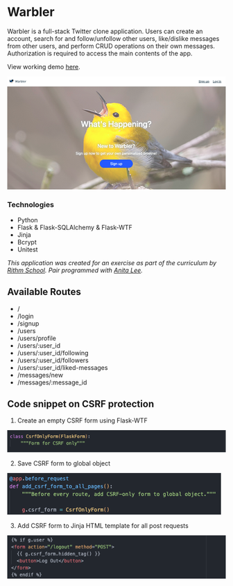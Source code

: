 

# Warbler

Warbler is a full-stack Twitter clone application. Users can create an account, search for and follow/unfollow other users, like/dislike messages from other users, and perform CRUD operations on their own messages. Authorization is required to access the main contents of the app.

View working demo [here](https://warbler-demo-050822.herokuapp.com/).


![Home page](./static/screenshots/homepage.png "Homepage")

### Technologies
- Python
- Flask & Flask-SQLAlchemy & Flask-WTF
- Jinja
- Bcrypt
- Unitest

_This application was created for an exercise as part of the curriculum by [Rithm School](https://www.rithmschool.com/). Pair programmed with [Anita Lee](https://github.com/anita-lee)._

## Available Routes

- /
- /login
- /signup
- /users
- /users/profile
- /users/:user_id
- /users/:user_id/following
- /users/:user_id/followers
- /users/:user_id/liked-messages
- /messages/new
- /messages/:message_id

## Code snippet on CSRF protection

1) Create an empty CSRF form using Flask-WTF

![Code snippet - forms](./static/screenshots/CSRF_forms.png "CSRF forms")

2) Save CSRF form to global object

![Code snippet - app](./static/screenshots/CSRF_app.png "CSRF app")

3) Add CSRF form to Jinja HTML template for all post requests

![Code snippet - template](./static/screenshots/CSRF_template.png "CSRF template")

